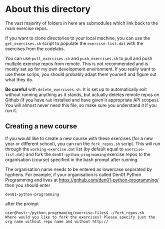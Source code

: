 # About this directory

The vast majority of folders in here are submodules which link back to the main exercise repos.

If you want to clone directories to your local machine, you can use the `get_exercises.sh` script to populate the `exercise-list.dat` with the exercises from the codelabs.

You can use `pull_exercises.sh` and `push_exercises.sh` to pull and push multiple exercise repos from remote. This is not recommended and is mostly set up for my own development environment. If you really want to use these scrips, you should probably adapt them yourself and figure out what they do.

**Be careful** with `delete_exercises.sh`. It is set up to automatically exit without running anything as it stands, but actually deletes remote repos on Github (if you have `hub` installed and have given it appropriate API scopes). You will almost never need this file, so make sure you understand it if you run it.

## Creating a new course

If you would like to create a new course with these exercises (for a new year or different school), you can run the `fork_repos.sh` script. This will run through the `working-exercise.dat` list (by default equal to `exercise-list.dat`) and fork the `den01-python-progrmaming` exercise repos to the organisation (course) specified in the bash prompt after running.

The organisation name needs to be entered as lowercase separated by hyphens. For example, if your organisation is called Den01 Python Programming and lives at https://github.com/den01-python-programming/ then you should enter

```plaintext
den01-python-programming
```

after the prompt

```console
user@host:~/python-progrmaming/exercise-files$ ./fork_repos.sh
Where would you like to fork the exercises? Please specify just the org name without repo name and without http://
```
